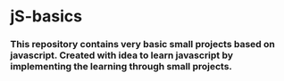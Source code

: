 # jS-basics

### This repository contains very basic small projects based on javascript. Created with idea to learn javascript by implementing the learning through small projects.
